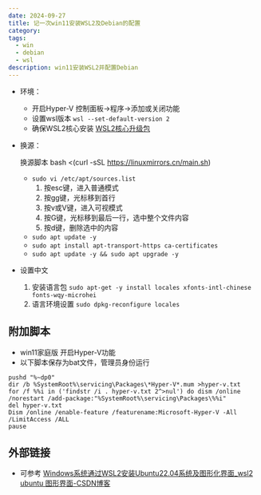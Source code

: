 ```yaml
---
date: 2024-09-27
title: 记一次win11安装WSL2及Debian的配置
category: 
tags:
  - win
  - debian
  - wsl
description: win11安装WSL2并配置Debian
---
```

- 环境：
	- 开启Hyper-V 控制面板->程序->添加或关闭功能
	- 设置wsl版本 `wsl --set-default-version 2`
	- 确保WSL2核心安装 [WSL2核心升级包](https://link.zhihu.com/?target=https%3A//wslstorestorage.blob.core.windows.net/wslblob/wsl_update_x64.msi)
- 换源：

	换源脚本 bash <(curl -sSL https://linuxmirrors.cn/main.sh)
	- `sudo vi /etc/apt/sources.list`
		1. 按esc键，进入普通模式
		2. 按gg键，光标移到首行
		3. 按v或V键，进入可视模式
		4. 按G键，光标移到最后一行，选中整个文件内容
		5. 按d键，删除选中的内容
	- `sudo apt update -y`
	- `sudo apt install apt-transport-https ca-certificates`
	- `sudo apt update -y && sudo apt upgrade -y`
- 设置中文
	1. 安装语言包
     `sudo apt-get -y install locales xfonts-intl-chinese fonts-wqy-microhei`
	2. 语言环境设置
     `sudo dpkg-reconfigure locales`

## 附加脚本
-  win11家庭版 开启Hyper-V功能
- 以下脚本保存为bat文件，管理员身份运行
```shell
pushd "%~dp0"
dir /b %SystemRoot%\servicing\Packages\*Hyper-V*.mum >hyper-v.txt
for /f %%i in ('findstr /i . hyper-v.txt 2^>nul') do dism /online /norestart /add-package:"%SystemRoot%\servicing\Packages\%%i"
del hyper-v.txt
Dism /online /enable-feature /featurename:Microsoft-Hyper-V -All /LimitAccess /ALL
pause
```
## 外部链接
- 可参考 [Windows系统通过WSL2安装Ubuntu22.04系统及图形化界面_wsl2 ubuntu 图形界面-CSDN博客](https://blog.csdn.net/fysuccess/article/details/141646840#:~:text=WSL%E6%8F%90%E4%BE%9B%E4%BA%86%E4%B8%80%E4%B8%AA%E5%BE%AE%E8%BD%AF)
